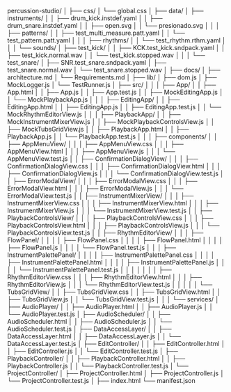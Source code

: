 percussion-studio/
│
├── css/
│   └── global.css
│
├── data/
│   ├── instruments/
│   │   ├── drum_kick.instdef.yaml
│   │   ├── drum_snare.instdef.yaml
│   │   ├── open.svg
│   │   └── presionado.svg
│   │
│   ├── patterns/
│   │   ├── test_multi_measure.patt.yaml
│   │   └── test_pattern.patt.yaml
│   │
│   ├── rhythms/
│   │   └── test_rhythm.rthm.yaml
│   │
│   └── sounds/
│       ├── test_kick/
│       │   ├── KCK.test_kick.sndpack.yaml
│       │   ├── test_kick.normal.wav
│       │   └── test_kick.stopped.wav
│       │
│       └── test_snare/
│           ├── SNR.test_snare.sndpack.yaml
│           ├── test_snare.normal.wav
│           └── test_snare.stopped.wav
│
├── docs/
│   ├── architecture.md
│   └── Requirements.md
│
├── lib/
│   ├── dom.js
│   ├── MockLogger.js
│   └── TestRunner.js
│
├── src/
│   │
│   ├── App/
│   │   ├── App.html
│   │   ├── App.js
│   │   ├── App.test.js
│   │   ├── MockEditingApp.js
│   │   └── MockPlaybackApp.js
│   │
│   ├── EditingApp/
│   │   ├── EditingApp.html
│   │   ├── EditingApp.js
│   │   ├── EditingApp.test.js
│   │   └── MockRhythmEditorView.js
│   │
│   ├── PlaybackApp/
│   │   ├── MockInstrumentMixerView.js
│   │   ├── MockPlaybackControlsView.js
│   │   ├── MockTubsGridView.js
│   │   ├── PlaybackApp.html
│   │   ├── PlaybackApp.js
│   │   └── PlaybackApp.test.js
│   │
│   ├── components/
│   │   ├── AppMenuView/
│   │   │   ├── AppMenuView.css
│   │   │   ├── AppMenuView.html
│   │   │   ├── AppMenuView.js
│   │   │   └── AppMenuView.test.js
│   │   ├── ConfirmationDialogView/
│   │   │   ├── ConfirmationDialogView.css
│   │   │   ├── ConfirmationDialogView.html
│   │   │   ├── ConfirmationDialogView.js
│   │   │   └── ConfirmationDialogView.test.js
│   │   ├── ErrorModalView/
│   │   │   ├── ErrorModalView.css
│   │   │   ├── ErrorModalView.html
│   │   │   ├── ErrorModalView.js
│   │   │   └── ErrorModalView.test.js
│   │   ├── InstrumentMixerView/
│   │   │   ├── InstrumentMixerView.css
│   │   │   ├── InstrumentMixerView.html
│   │   │   ├── InstrumentMixerView.js
│   │   │   └── InstrumentMixerView.test.js
│   │   ├── PlaybackControlsView/
│   │   │   ├── PlaybackControlsView.css
│   │   │   ├── PlaybackControlsView.html
│   │   │   ├── PlaybackControlsView.js
│   │   │   └── PlaybackControlsView.test.js
│   │   ├── RhythmEditorView/
│   │   │   ├── FlowPanel/
│   │   │   │   ├── FlowPanel.css
│   │   │   │   ├── FlowPanel.html
│   │   │   │   ├── FlowPanel.js
│   │   │   │   └── FlowPanel.test.js
│   │   │   ├── InstrumentPalettePanel/
│   │   │   │   ├── InstrumentPalettePanel.css
│   │   │   │   ├── InstrumentPalettePanel.html
│   │   │   │   ├── InstrumentPalettePanel.js
│   │   │   │   └── InstrumentPalettePanel.test.js
│   │   │   │
│   │   │   ├── RhythmEditorView.css
│   │   │   ├── RhythmEditorView.html
│   │   │   ├── RhythmEditorView.js
│   │   │   └── RhythmEditorView.test.js
│   │   │
│   │   └── TubsGridView/
│   │       ├── TubsGridView.css
│   │       ├── TubsGridView.html
│   │       ├── TubsGridView.js
│   │       └── TubsGridView.test.js
│   │
│   └── services/
│       ├── AudioPlayer/
│       │   ├── AudioPlayer.html
│       │   ├── AudioPlayer.js
│       │   └── AudioPlayer.test.js
│       ├── AudioScheduler/
│       │   ├── AudioScheduler.html
│       │   ├── AudioScheduler.js
│       │   └── AudioScheduler.test.js
│       ├── DataAccessLayer/
│       │   ├── DataAccessLayer.html
│       │   ├── DataAccessLayer.js
│       │   └── DataAccessLayer.test.js
│       ├── EditController/
│       │   ├── EditController.html
│       │   ├── EditController.js
│       │   └── EditController.test.js
│       ├── PlaybackController/
│       │   ├── PlaybackController.html
│       │   ├── PlaybackController.js
│       │   └── PlaybackController.test.js
│       └── ProjectController/
│           ├── ProjectController.html
│           ├── ProjectController.js
│           └── ProjectController.test.js
│
├── index.html
└── manifest.json